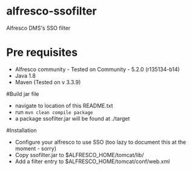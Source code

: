# alfresco-ssofilter
Alfresco DMS's SSO filter

# Pre requisites
- Alfresco community - Tested on Community - 5.2.0 (r135134-b14)
- Java 1.8
- Maven (Tested on v 3.3.9)

#Build jar file
 - navigate to location of this README.txt
 - run `mvn clean compile package`
 - a package ssofilter.jar will be found at ./target
 
 
#Installation
- Configure your alfresco to use SSO (too lazy to document this at the moment -  sorry) 
- Copy ssofilter.jar to $ALFRESCO_HOME/tomcat/lib/
- Add a filter entry to $ALFRESCO_HOME/tomcat/conf/web.xml


